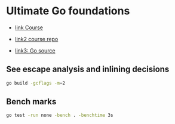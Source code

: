 # Ultimate Go foundations

- [link Course](https://courses.ardanlabs.com/courses/take/ultimate-go-advanc-concepts/lessons/8632147-3-3-3-slices-part-3-taking-slices-of-slices)

- [link2 course repo](https://github.com/ardanlabs/gotraining)

- [link3: Go source](https://github.com/golang/go)

## See escape analysis and inlining decisions

```sh
go build -gcflags -m=2
```

## Bench marks

```sh
go test -run none -bench . -benchtime 3s
```

